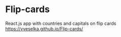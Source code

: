 # Flip-cards
React.js app with countries and capitals on flip cards
https://vveselka.github.io/Flip-cards/
